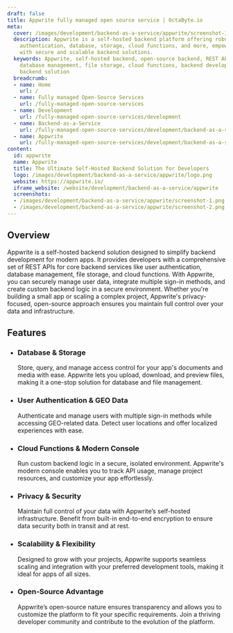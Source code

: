 ```yaml
---
draft: false
title: Appwrite fully managed open source service | OctaByte.io
meta:
  cover: /images/development/backend-as-a-service/appwrite/screenshot-1.png
  description: Appwrite is a self-hosted backend platform offering robust APIs for
    authentication, database, storage, cloud functions, and more, empowering developers
    with secure and scalable backend solutions.
  keywords: Appwrite, self-hosted backend, open-source backend, REST APIs, user authentication,
    database management, file storage, cloud functions, backend development, secure
    backend solution
  breadcrumb:
  - name: Home
    url: /
  - name: Fully managed Open-Source Services
    url: /fully-managed-open-source-services
  - name: Development
    url: /fully-managed-open-source-services/development
  - name: Backend-as-a-Service
    url: /fully-managed-open-source-services/development/backend-as-a-service
  - name: Appwrite
    url: /fully-managed-open-source-services/development/backend-as-a-service/appwrite
content:
  id: appwrite
  name: Appwrite
  title: The Ultimate Self-Hosted Backend Solution for Developers
  logo: /images/development/backend-as-a-service/appwrite/logo.png
  website: https://appwrite.io/
  iframe_website: /website/development/backend-as-a-service/appwrite
  screenshots:
  - /images/development/backend-as-a-service/appwrite/screenshot-1.png
  - /images/development/backend-as-a-service/appwrite/screenshot-2.png
---
```


## Overview

Appwrite is a self-hosted backend solution designed to simplify backend development for modern apps. It provides developers with a comprehensive set of REST APIs for core backend services like user authentication, database management, file storage, and cloud functions. With Appwrite, you can securely manage user data, integrate multiple sign-in methods, and create custom backend logic in a secure environment. Whether you're building a small app or scaling a complex project, Appwrite's privacy-focused, open-source approach ensures you maintain full control over your data and infrastructure.

## Features

- ### Database & Storage

  Store, query, and manage access control for your app's documents and media with ease. Appwrite lets you upload, download, and preview files, making it a one-stop solution for database and file management.

- ### User Authentication & GEO Data

  Authenticate and manage users with multiple sign-in methods while accessing GEO-related data. Detect user locations and offer localized experiences with ease.

- ### Cloud Functions & Modern Console

  Run custom backend logic in a secure, isolated environment. Appwrite's modern console enables you to track API usage, manage project resources, and customize your app effortlessly.

- ### Privacy & Security

  Maintain full control of your data with Appwrite’s self-hosted infrastructure. Benefit from built-in end-to-end encryption to ensure data security both in transit and at rest.

- ### Scalability & Flexibility

  Designed to grow with your projects, Appwrite supports seamless scaling and integration with your preferred development tools, making it ideal for apps of all sizes.

- ### Open-Source Advantage

  Appwrite’s open-source nature ensures transparency and allows you to customize the platform to fit your specific requirements. Join a thriving developer community and contribute to the evolution of the platform.